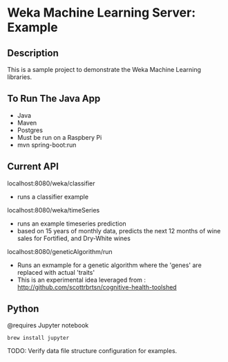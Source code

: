# Weka Machine Learning Server: Example

## Description
This is a sample project to demonstrate the Weka Machine Learning libraries. 

## To Run The Java App
- Java
- Maven
- Postgres
- Must be run on a Raspbery Pi
- mvn spring-boot:run

## Current API
localhost:8080/weka/classifier
- runs a classifier example

localhost:8080/weka/timeSeries
- runs an example timeseries prediction 
- based on 15 years of monthly data, predicts the next 12 months of wine sales for Fortified, and Dry-White wines

localhost:8080/geneticAlgorithm/run
- Runs an exmample for a genetic algorithm where the 'genes' are replaced with actual 'traits'
- This is an experimental idea leveraged from : http://github.com/scottrbrtsn/cognitive-health-toolshed

## Python

@requires
Jupyter notebook

`brew install jupyter`

TODO: Verify data file structure configuration for examples.  
